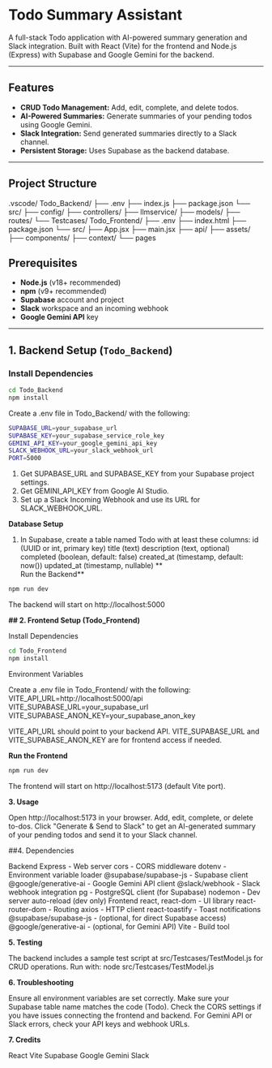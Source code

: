 # Todo Summary Assistant

A full-stack Todo application with AI-powered summary generation and Slack integration. Built with React (Vite) for the frontend and Node.js (Express) with Supabase and Google Gemini for the backend.

---

## Features

- **CRUD Todo Management:** Add, edit, complete, and delete todos.
- **AI-Powered Summaries:** Generate summaries of your pending todos using Google Gemini.
- **Slack Integration:** Send generated summaries directly to a Slack channel.
- **Persistent Storage:** Uses Supabase as the backend database.

---

## Project Structure
.vscode/ Todo_Backend/ ├── .env ├── index.js ├── package.json └── src/ ├── config/ ├── controllers/ ├── llmservice/ ├── models/ ├── routes/ └── Testcases/ Todo_Frontend/ ├── .env ├── index.html ├── package.json └── src/ ├── App.jsx ├── main.jsx ├── api/ ├── assets/ ├── components/ ├── context/ └── pages

## Prerequisites

- **Node.js** (v18+ recommended)
- **npm** (v9+ recommended)
- **Supabase** account and project
- **Slack** workspace and an incoming webhook
- **Google Gemini API** key

---

## 1. Backend Setup (`Todo_Backend`)

### Install Dependencies

```sh
cd Todo_Backend
npm install
```
Create a .env file in Todo_Backend/ with the following:
```sh
SUPABASE_URL=your_supabase_url
SUPABASE_KEY=your_supabase_service_role_key
GEMINI_API_KEY=your_google_gemini_api_key
SLACK_WEBHOOK_URL=your_slack_webhook_url
PORT=5000
```

1. Get SUPABASE_URL and SUPABASE_KEY from your Supabase project settings.
2. Get GEMINI_API_KEY from Google AI Studio.
3. Set up a Slack Incoming Webhook and use its URL for SLACK_WEBHOOK_URL.

**Database Setup**
1. In Supabase, create a table named Todo with at least these columns:
    id (UUID or int, primary key)
    title (text)
    description (text, optional)
    completed (boolean, default: false)
    created_at (timestamp, default: now())
    updated_at (timestamp, nullable)
**   
Run the Backend**
```sh
npm run dev
```

The backend will start on http://localhost:5000

**## 2. Frontend Setup (Todo_Frontend)**

Install Dependencies
```sh
cd Todo_Frontend
npm install
```
Environment Variables

Create a .env file in Todo_Frontend/ with the following:
VITE_API_URL=http://localhost:5000/api
VITE_SUPABASE_URL=your_supabase_url
VITE_SUPABASE_ANON_KEY=your_supabase_anon_key

VITE_API_URL should point to your backend API.
VITE_SUPABASE_URL and VITE_SUPABASE_ANON_KEY are for frontend access if needed.

**Run the Frontend**
```sh
npm run dev
```
The frontend will start on http://localhost:5173 (default Vite port).

**3. Usage**

Open http://localhost:5173 in your browser.
Add, edit, complete, or delete to-dos.
Click "Generate & Send to Slack" to get an AI-generated summary of your pending todos and send it to your Slack channel.

##4. Dependencies

Backend
Express - Web server
cors - CORS middleware
dotenv - Environment variable loader
@supabase/supabase-js - Supabase client
@google/generative-ai - Google Gemini API client
@slack/webhook - Slack webhook integration
pg - PostgreSQL client (for Supabase)
nodemon - Dev server auto-reload (dev only)
Frontend
react, react-dom - UI library
react-router-dom - Routing
axios - HTTP client
react-toastify - Toast notifications
@supabase/supabase-js - (optional, for direct Supabase access)
@google/generative-ai - (optional, for Gemini API)
Vite - Build tool

**5. Testing**

The backend includes a sample test script at src/Testcases/TestModel.js for CRUD operations.
Run with:
node src/Testcases/TestModel.js

**6. Troubleshooting**

Ensure all environment variables are set correctly.
Make sure your Supabase table name matches the code (Todo).
Check the CORS settings if you have issues connecting the frontend and backend.
For Gemini API or Slack errors, check your API keys and webhook URLs.

**7. Credits**

React
Vite
Supabase
Google Gemini
Slack
